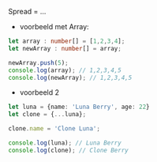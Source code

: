 Spread = ...
- voorbeeld met Array:
```ts
let array : number[] = [1,2,3,4];
let newArray : number[] = array;

newArray.push(5);
console.log(array); // 1,2,3,4,5
console.log(newArray); // 1,2,3,4,5
```

- voorbeeld 2
```ts
let luna = {name: 'Luna Berry', age: 22}
let clone = {...luna};

clone.name = 'Clone Luna';

console.log(luna); // Luna Berry
console.log(clone); // Clone Berry
```